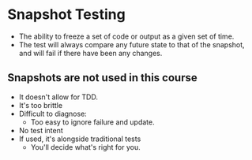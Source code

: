 
# Snapshot Testing
- The ability to freeze a set of code or output as a
  given set of time.
- The test will always compare any future state to that of
  the snapshot, and will fail if there have been any changes.

## Snapshots are not used in this course
- It doesn't allow for TDD.
- It's too brittle
- Difficult to diagnose:
    - Too easy to ignore failure and update.
- No test intent
- If used, it's alongside traditional tests
    - You'll decide what's right for you.